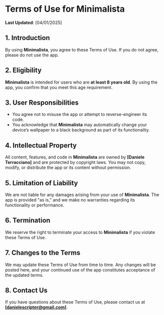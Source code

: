 # Terms of Use for Minimalista

**Last Updated**: [04/01/2025]

## 1. Introduction
By using **Minimalista**, you agree to these Terms of Use. If you do not agree, please do not use the app.

## 2. Eligibility
**Minimalista** is intended for users who are **at least 8 years old**. By using the app, you confirm that you meet this age requirement.

## 3. User Responsibilities
- You agree not to misuse the app or attempt to reverse-engineer its code.
- You acknowledge that **Minimalista** may automatically change your device’s wallpaper to a black background as part of its functionality.

## 4. Intellectual Property
All content, features, and code in **Minimalista** are owned by **[Daniele Terracciano]** and are protected by copyright laws. You may not copy, modify, or distribute the app or its content without permission.

## 5. Limitation of Liability
We are not liable for any damages arising from your use of **Minimalista**. The app is provided "as is," and we make no warranties regarding its functionality or performance.

## 6. Termination
We reserve the right to terminate your access to **Minimalista** if you violate these Terms of Use.

## 7. Changes to the Terms
We may update these Terms of Use from time to time. Any changes will be posted here, and your continued use of the app constitutes acceptance of the updated terms.

## 8. Contact Us
If you have questions about these Terms of Use, please contact us at **[danielescripter@gmail.com]**.
